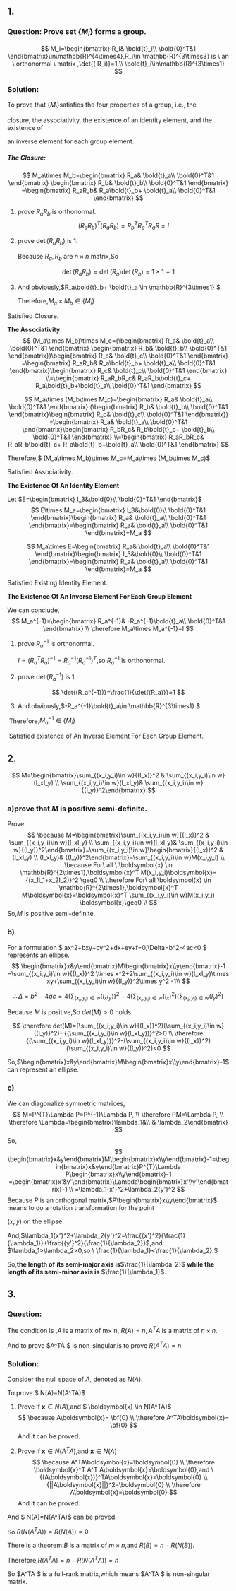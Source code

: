 ## 1.  

### Question: Prove set $\{ M_i\}$ forms a group.

$$
M_i=\begin{bmatrix} R_i& \bold{t}_i\\ \bold{0}^T&1 \end{bmatrix}\in\mathbb{R}^{4\times4},R_i\in \mathbb{R}^{3\times3} is \ an \ orthonormal \ matrix ,\det{( R_i)}=1.\\
\bold{t}_i\in\mathbb{R}^{3\times1}
$$

### Solution:

To  prove that $\{ M_i\}$satisfies the four properties of a group, i.e., the 

closure, the associativity, the existence of an identity element, and the existence of 

an inverse element for each group element.

##### The Closure:

$$
M_a\times M_b=\begin{bmatrix} R_a& \bold{t}_a\\ \bold{0}^T&1 \end{bmatrix} \begin{bmatrix} R_b& \bold{t}_b\\ \bold{0}^T&1 \end{bmatrix} 
=\begin{bmatrix} R_aR_b&  R_a\bold{t}_b+ \bold{t}_a\\ \bold{0}^T&1 \end{bmatrix}
$$

1. prove $R_aR_b$ is orthonormal.
   $$
   {(R_aR_b)}^T({R_aR_b})={R_b}^TR_a^TR_aR=I
   $$



2. prove $\det{(R_aR_b)}$ is 1.

   Because $R_a,R_b$ are $n\times n$ matrix,So

$$
\det{(R_aR_b)}=\det{(R_a)}\det{(R_b)}=1\times1=1
$$

3. And obviously,$R_a\bold{t}_b+ \bold{t}_a \in \mathbb{R}^{3\times1} $

   Therefore,$M_a\times M_b \in \{M_i\}$

Satisfied Closure.

**The Associativity**:
$$
(M_a\times M_b)\times M_c=(\begin{bmatrix} R_a& \bold{t}_a\\ \bold{0}^T&1 \end{bmatrix} \begin{bmatrix} R_b& \bold{t}_b\\ \bold{0}^T&1 \end{bmatrix})\begin{bmatrix} R_c& \bold{t}_c\\ \bold{0}^T&1 \end{bmatrix}
=\begin{bmatrix} R_aR_b&  R_a\bold{t}_b+ \bold{t}_a\\ \bold{0}^T&1 \end{bmatrix}\begin{bmatrix} R_c& \bold{t}_c\\ \bold{0}^T&1 \end{bmatrix}
\\=\begin{bmatrix} R_aR_bR_c&  R_aR_b\bold{t}_c+ R_a\bold{t}_b+\bold{t}_a\\ \bold{0}^T&1 \end{bmatrix}
$$

$$
M_a\times (M_b\times M_c)=\begin{bmatrix} R_a& \bold{t}_a\\ \bold{0}^T&1 \end{bmatrix} (\begin{bmatrix} R_b& \bold{t}_b\\ \bold{0}^T&1 \end{bmatrix}\begin{bmatrix} R_c& \bold{t}_c\\ \bold{0}^T&1 \end{bmatrix})
=\begin{bmatrix} R_a& \bold{t}_a\\ \bold{0}^T&1 \end{bmatrix}\begin{bmatrix} R_bR_c&  R_b\bold{t}_c+ \bold{t}_b\\ \bold{0}^T&1 \end{bmatrix}
\\=\begin{bmatrix} R_aR_bR_c&  R_aR_b\bold{t}_c+ R_a\bold{t}_b+\bold{t}_a\\ \bold{0}^T&1 \end{bmatrix}
$$



Therefore,$ (M_a\times M_b)\times M_c=M_a\times (M_b\times M_c)$

Satisfied Associativity.

**The Existence Of An Identity Element**

Let $E=\begin{bmatrix} I_3&\bold{0}\\ \bold{0}^T&1 \end{bmatrix}$
$$
E\times M_a=\begin{bmatrix} I_3&\bold{0}\\ \bold{0}^T&1 \end{bmatrix}\begin{bmatrix} R_a& \bold{t}_a\\ \bold{0}^T&1 \end{bmatrix}=\begin{bmatrix} R_a& \bold{t}_a\\ \bold{0}^T&1 \end{bmatrix}=M_a
$$

$$
M_a\times E=\begin{bmatrix} R_a& \bold{t}_a\\ \bold{0}^T&1 \end{bmatrix}\begin{bmatrix} I_3&\bold{0}\\ \bold{0}^T&1 \end{bmatrix}=\begin{bmatrix} R_a& \bold{t}_a\\ \bold{0}^T&1 \end{bmatrix}=M_a
$$

Satisfied Existing Identity Element.

**The Existence Of An Inverse Element For Each Group Element**

We can conclude,
$$
M_a^{-1}=\begin{bmatrix} R_a^{-1}& -R_a^{-1}\bold{t}_a\\ \bold{0}^T&1 \end{bmatrix} 
\\ \therefore M_a\times M_a^{-1}=I
$$

1. prove $R_a^{-1}$ is orthonormal.

   $I={(R_a^TR_a)}^{-1}=R_a^{-1}({R_a^{-1}})^T$,so  $R_a^{-1}$ is orthonormal.

2. prove $\det{(R_a^{-1})}$ is 1.

$$
\det{(R_a^{-1})}=\frac{1}{\det{(R_a)}}=1
$$

3. And obviously,$-R_a^{-1}\bold{t}_a\in \mathbb{R}^{3\times1} $

​	Therefore,$M_a^{-1}\in \{M_i\}$

​	Satisfied existence of An Inverse Element For Each Group Element.



## 2.

$$
M=\begin{bmatrix}\sum_{(x_i,y_i)\in w}{(I_x)}^2 & \sum_{(x_i,y_i)\in w}(I_xI_y) \\ \sum_{(x_i,y_i)\in w}(I_xI_y)& \sum_{(x_i,y_i)\in w}{(I_y)}^2\end{bmatrix}
$$



### a)prove that $M$ is positive semi-definite.

Prove:
$$
\because M=\begin{bmatrix}\sum_{(x_i,y_i)\in w}{(I_x)}^2 & \sum_{(x_i,y_i)\in w}(I_xI_y) \\ \sum_{(x_i,y_i)\in w}(I_xI_y)& \sum_{(x_i,y_i)\in w}{(I_y)}^2\end{bmatrix}=\sum_{(x_i,y_i)\in w}\begin{bmatrix}{(I_x)}^2 & (I_xI_y) \\ (I_xI_y)& {(I_y)}^2\end{bmatrix}=\sum_{(x_i,y_i)\in w}M(x_i,y_i)
\\
\because For\  all \ \boldsymbol{x} \in \mathbb{R}^{2\times1},\boldsymbol{x}^T M(x_i,y_i)\boldsymbol{x}={(x_1I_1+x_2I_2)}^2 \geq0
\\
\therefore For\  all \boldsymbol{x} \in \mathbb{R}^{2\times1},\boldsymbol{x}^T M\boldsymbol{x}=\boldsymbol{x}^T \sum_{(x_i,y_i)\in w}M(x_i,y_i) \boldsymbol{x}\geq0
\\
$$
So,$M$ is positive semi-definite.

### **b)**

For a formulation  $ ax^2+bxy+cy^2+dx+ey+f=0,\Delta=b^2-4ac<0 $ represents an ellipse.
$$
\begin{bmatrix}x&y\end{bmatrix}M\begin{bmatrix}x\\y\end{bmatrix}-1
=\sum_{(x_i,y_i)\in w}{(I_x)}^2 \times x^2+2\sum_{(x_i,y_i)\in w}(I_xI_y)\times xy+\sum_{(x_i,y_i)\in w}{(I_y)}^2\times y^2 -1\\
$$

$$
\therefore \Delta=b^2-4ac=4{(\sum_{(x_i,y_i)\in w}(I_xI_y))}^2-4(\sum_{(x_i,y_i)\in w}{(I_x)}^2)(\sum_{(x_i,y_i)\in w}{(I_y)}^2)
$$

Because $M$ is positive,So $det(M)>0$ holds.


$$
\therefore det(M)=(\sum_{(x_i,y_i)\in w}{(I_x)}^2)(\sum_{(x_i,y_i)\in w}{(I_y)}^2)-
{(\sum_{(x_i,y_i)\in w}(I_xI_y))}^2>0
\\
\therefore
{(\sum_{(x_i,y_i)\in w}(I_xI_y))}^2-(\sum_{(x_i,y_i)\in w}{(I_x)}^2)(\sum_{(x_i,y_i)\in w}{(I_y)}^2)<0
$$

So,$\begin{bmatrix}x&y\end{bmatrix}M\begin{bmatrix}x\\y\end{bmatrix}-1$  can represent an ellipse.

### **c)**

We can diagonalize symmetric matrices, 
$$
M=P^{T}\Lambda P=P^{-1}\Lambda P,
\\
\therefore PM=\Lambda P,
\\
\therefore \Lambda=\begin{bmatrix}\lambda_1&\\ & \lambda_2\end{bmatrix}
$$
So,
$$
\begin{bmatrix}x&y\end{bmatrix}M\begin{bmatrix}x\\y\end{bmatrix}-1=\begin{bmatrix}x&y\end{bmatrix}P^{T}\Lambda P\begin{bmatrix}x\\y\end{bmatrix}-1
=\begin{bmatrix}x'&y'\end{bmatrix}\Lambda\begin{bmatrix}x'\\y'\end{bmatrix}-1
\\
=\lambda_1{x'}^2+\lambda_2{y'}^2
$$
Because $P$ is an orthogonal matrix,$P\begin{bmatrix}x\\y\end{bmatrix}$​ means to do a rotation transformation for the point 

(𝑥, 𝑦) on the ellipse.

And,$\lambda_1{x'}^2+\lambda_2{y'}^2=\frac{{x'}^2}{\frac{1}{\lambda_1}}+\frac{{y'}^2}{\frac{1}{\lambda_2}}$,and $\lambda_1>\lambda_2>0,so \ \frac{1}{\lambda_1}<\frac{1}{\lambda_2}.$

So,**the length of** **its semi-major axis is**$\frac{1}{\lambda_2}$ **while the length of its semi-minor axis is** $\frac{1}{\lambda_1}$.

## 3.

### Question:

The condition is ,$A$ is a matrix of m$\times$ n,  $R(A)=n$$,A^TA$ is a matrix of $n\times n$.

And to prove $A^TA $ is non-singular,is to prove $R(A^TA)=n$. 

### Solution:

Consider the null space of $A$, denoted as $N(A)$. 

To prove $ N(A)=N(A^TA)$ 

1. Prove if $\boldsymbol{x}\in N(A)$,and $ \boldsymbol{x} \in N(A^TA)$
   $$
   \because A\boldsymbol{x}= \bf{0}
   \\
   \therefore A^TA\boldsymbol{x}= \bf{0}
   $$
   And it can be proved.

2. Prove if $\boldsymbol{x} \in N(A^TA)$,and $\boldsymbol{x} \in N(A)$
   $$
   \because A^TA\boldsymbol{x}=\boldsymbol{0}
   \\
   \therefore \boldsymbol{x}^T A^T A\boldsymbol{x}=\boldsymbol{0},and \ {(A\boldsymbol{x})}^TA\boldsymbol{x}=\boldsymbol{0}
   \\
   {||A\boldsymbol{x}||}^2=\boldsymbol{0}
   \\
   \therefore A\boldsymbol{x}=\boldsymbol{0}
   $$
   And it can be proved.

And $ N(A)=N(A^TA)$ can be proved. 

So $R(N(A^TA))=R(N(A))=0$.

There is a theorem:$B$ is a matrix of $m\times n$,and $R(B)=n-R(N(B))$.

Therefore,$R(A^TA)=n-R(N(A^TA))=n$

So  $A^TA $ is a full-rank matrix,which means $A^TA $ is non-singular matrix.

